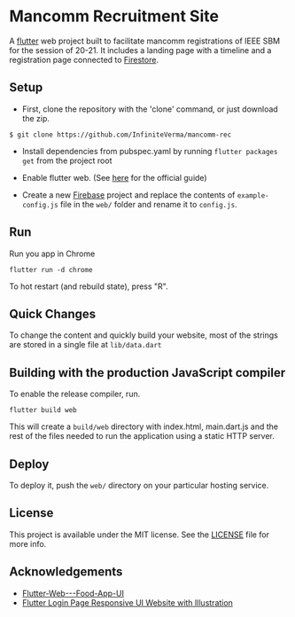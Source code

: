 
# Mancomm Recruitment Site

A  [flutter](http://flutter.dev/)  web project built to facilitate mancomm registrations of IEEE SBM for the session of 20-21. It includes a landing page with a timeline and a registration page connected to  [Firestore](https://firebase.google.com/docs/firestore).

## Setup

-   First, clone the repository with the 'clone' command, or just download the zip.

```
$ git clone https://github.com/InfiniteVerma/mancomm-rec

```

-   Install dependencies from pubspec.yaml by running  `flutter packages get`  from the project root
    
-   Enable flutter web. (See  [here](https://flutter.dev/docs/get-started/web)  for the official guide)
    
-   Create a new  [Firebase](https://console.firebase.google.com/)  project and replace the contents of  `example-config.js`  file in the  `web/`  folder and rename it to  `config.js`.
    

## Run

Run you app in Chrome

```
flutter run -d chrome

```

To hot restart (and rebuild state), press "R".

## Quick Changes

To change the content and quickly build your website, most of the strings are stored in a single file at  `lib/data.dart`

## Building with the production JavaScript compiler

To enable the release compiler, run.

```
flutter build web

```

This will create a  `build/web`  directory with index.html, main.dart.js and the rest of the files needed to run the application using a static HTTP server.

## Deploy

To deploy it, push the  `web/`  directory on your particular hosting service.

## License

This project is available under the MIT license. See the  [LICENSE](https://github.com/InfiniteVerma/mancomm-rec/blob/master/LICENSE)  file for more info.

## Acknowledgements

-   [Flutter-Web---Food-App-UI](https://github.com/abuanwar072/Flutter-Web---Food-App-UI)
-   [Flutter Login Page Responsive UI Website with Illustration](https://www.youtube.com/watch?v=U1a1W2oXBFY)
